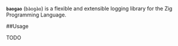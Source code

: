 **`baogao`** (`bàogào`) is a flexible and extensible logging library for the Zig Programming Language.

##Usage

TODO
